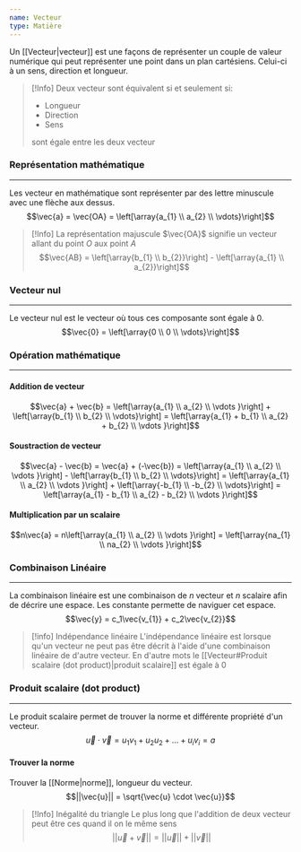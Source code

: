 ```yaml
---
name: Vecteur
type: Matière
---
```


Un [[Vecteur|vecteur]] est une façons de représenter un couple de valeur numérique qui peut représenter une point dans un plan cartésiens. Celui-ci à un sens, direction et longueur.

> [!Info]
> Deux vecteur sont équivalent si et seulement si:
> - Longueur
> - Direction
> - Sens
> 
> sont égale entre les deux vecteur

### Représentation mathématique
---
Les vecteur en mathématique sont représenter par des lettre minuscule avec une flèche aux dessus.
$$\vec{a} = \vec{OA} = \left[\array{a_{1} \\ a_{2} \\ \vdots}\right]$$

> [!Info]
> La représentation majuscule $\vec{OA}$ signifie un vecteur allant du point $O$ aux point $A$
> $$\vec{AB} = \left[\array{b_{1} \\ b_{2}}\right] - \left[\array{a_{1} \\ a_{2}}\right]$$

### Vecteur nul
---
Le vecteur nul est le vecteur où tous ces composante sont égale à 0.
$$\vec{0} = \left[\array{0 \\ 0 \\ \vdots}\right]$$

### Opération mathématique 
---
#### Addition de vecteur
$$\vec{a} + \vec{b} = \left[\array{a_{1} \\ a_{2}  \\ \vdots }\right] + \left[\array{b_{1} \\ b_{2} \\ \vdots}\right] = \left[\array{a_{1} + b_{1} \\ a_{2} + b_{2}  \\ \vdots }\right]$$

#### Soustraction de vecteur
$$\vec{a} - \vec{b} = \vec{a} + (-\vec{b}) = \left[\array{a_{1} \\ a_{2}  \\ \vdots }\right] - \left[\array{b_{1} \\ b_{2} \\ \vdots}\right] = \left[\array{a_{1} \\ a_{2}  \\ \vdots }\right] + \left[\array{-b_{1} \\ -b_{2} \\ \vdots}\right] = \left[\array{a_{1} - b_{1} \\ a_{2} - b_{2}  \\ \vdots }\right]$$

#### Multiplication par un scalaire
$$n\vec{a} = n\left[\array{a_{1} \\ a_{2}  \\ \vdots }\right] = \left[\array{na_{1} \\ na_{2}  \\ \vdots }\right]$$

### Combinaison Linéaire
---
La combinaison linéaire est une combinaison de $n$ vecteur et $n$ scalaire afin de décrire une espace. Les constante permette de naviguer cet espace.
$$\vec{y} = c_1\vec{v_{1}} + c_2\vec{v_{2}}$$

> [!info] Indépendance linéaire
> L'indépendance linéaire est lorsque qu'un vecteur ne peut pas être décrit à l'aide d'une combinaison linéaire de d'autre vecteur. En d'autre mots le [[Vecteur#Produit scalaire (dot product)|produit scalaire]] est égale à $0$

### Produit scalaire (dot product)
---
Le produit scalaire permet de trouver la norme et différente propriété d'un vecteur.
$$\vec{u} \cdot \vec{v} = u_{1}v_{1} + u_{2}u_{2} + \dots + u_{i}v_{i} = a$$

#### Trouver la norme
Trouver la [[Norme|norme]], longueur du vecteur.
$$||\vec{u}|| = \sqrt{\vec{u} \cdot \vec{u}}$$

> [!Info] Inégalité du triangle
> Le plus long que l'addition de deux vecteur peut être ces quand il on le même sens
> $$||\vec{u} + \vec{v}|| = ||\vec{u}|| + ||\vec{v}||$$